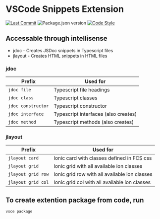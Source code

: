 # VSCode Snippets Extension

[![Last Commit][commit badge]][commit]
![Package.json version][version bage]
[![Code Style][style badge]][style]

[commit badge]: https://img.shields.io/github/last-commit/jakesfcoetz/vscode-snippet-extension?style=flat
[version bage]: https://img.shields.io/github/package-json/v/jakesfcoetz/vscode-snippet-extension
[style badge]: https://img.shields.io/badge/code_style-prettier-ff69b4.svg?style=flat

[commit]: https://github.com/first-care-solutions/hub/commit/HEAD
[style]: https://github.com/prettier/prettier

## Accessable through intellisense

-  jdoc - Creates JSDoc snippets in Typescript files
-  jlayout - Creates HTML snippets in HTML files

### jdoc

| Prefix  | Used for |
| ------------- | ------------- |
| `jdoc file`  | Typescript file headings |
| `jdoc class`  | Typescript classes  |
| `jdoc constructor`  | Typescript constructor |
| `jdoc interface`  | Typescript interfaces (also creates)  |
| `jdoc method`  | Typescript methods (also creates)  |

### jlayout

| Prefix  | Used for |
| ------------- | ------------- |
| `jlayout card`  | Ionic card with classes defined in FCS css |
| `jlayout grid`  | Ionic grid with all available ion classes  |
| `jlayout grid row`  | Ionic grid row with all available ion classes  |
| `jlayout grid col`  | Ionic grid col with all available ion classes  |

## To create extention package from code, run

``` BASH
vsce package
```
